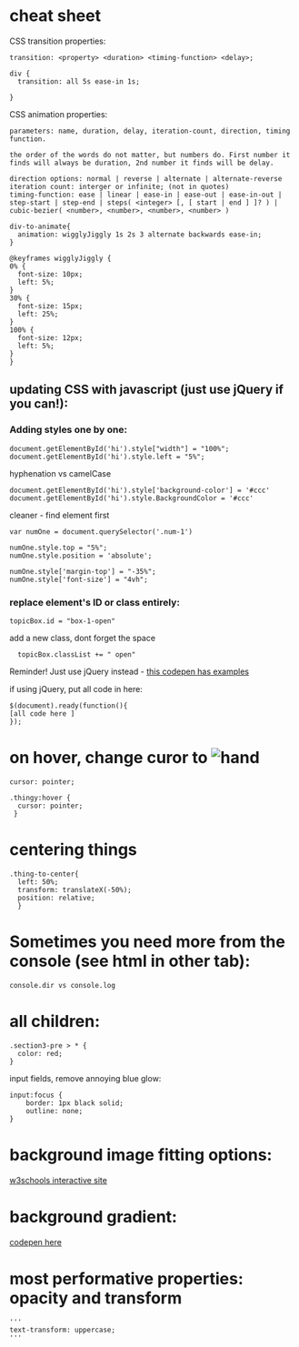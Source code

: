 # cheat sheet

CSS transition properties:
  ```
  transition: <property> <duration> <timing-function> <delay>;

  div {
    transition: all 5s ease-in 1s;
    
  }
  ```
 
CSS animation properties:
  ```
  parameters: name, duration, delay, iteration-count, direction, timing function.
  
  the order of the words do not matter, but numbers do. First number it finds will always be duration, 2nd number it finds will be delay.
  
  direction options: normal | reverse | alternate | alternate-reverse
  iteration count: interger or infinite; (not in quotes)
  timing-function: ease | linear | ease-in | ease-out | ease-in-out | step-start | step-end | steps( <integer> [, [ start | end ] ]? ) | cubic-bezier( <number>, <number>, <number>, <number> )
  
  div-to-animate{
    animation: wigglyJiggly 1s 2s 3 alternate backwards ease-in;
  }
  
  @keyframes wigglyJiggly {
  0% {
    font-size: 10px;
    left: 5%;
  }
  30% {
    font-size: 15px;
    left: 25%;
  }
  100% {
    font-size: 12px;
    left: 5%;
  }
}
  ```


## updating CSS with javascript (just use jQuery if you can!):

### Adding styles one by one:

 
    document.getElementById('hi').style["width"] = "100%";
    document.getElementById('hi').style.left = "5%";
 
  hyphenation vs camelCase
  
    document.getElementById('hi').style['background-color'] = '#ccc'
    document.getElementById('hi').style.BackgroundColor = '#ccc'
 


  
  cleaner - find element first
  
    var numOne = document.querySelector('.num-1')

    numOne.style.top = "5%";
    numOne.style.position = 'absolute';
  
    numOne.style['margin-top'] = "-35%";
    numOne.style['font-size'] = "4vh";

   
### replace element's ID or class entirely:

    topicBox.id = "box-1-open"
  
  add a new class, dont forget the space
    
      topicBox.classList += " open"


 Reminder! Just use jQuery instead - [this codepen has examples](http://codepen.io/evejweinberg/pen/oByXXQ)
  



if using jQuery, put all code in here:
  
    $(document).ready(function(){ 
    [all code here ] 
    });
  

# on hover, change curor to ![hand](https://i-msdn.sec.s-msft.com/dynimg/IC210310.png)

    
    cursor: pointer;

    .thingy:hover {
      cursor: pointer;
     }
     
     
     
# centering things
  
    .thing-to-center{
      left: 50%;
      transform: translateX(-50%);
      position: relative;
      }
    
    
      
# Sometimes you need more from the console (see html in other tab):

    console.dir vs console.log
    


# all children:

    .section3-pre > * {
      color: red;
    }



input fields, remove annoying blue glow:

    input:focus {
        border: 1px black solid;
        outline: none;
    }



# background image fitting options:

[w3schools interactive site](http://www.w3schools.com/cssref/playit.asp?filename=playcss_background-size&preval=contain)


# background gradient:
[codepen here](http://codepen.io/evejweinberg/pen/zNbRLV)

# most performative properties: opacity and transform

    '''
    text-transform: uppercase;
    '''
